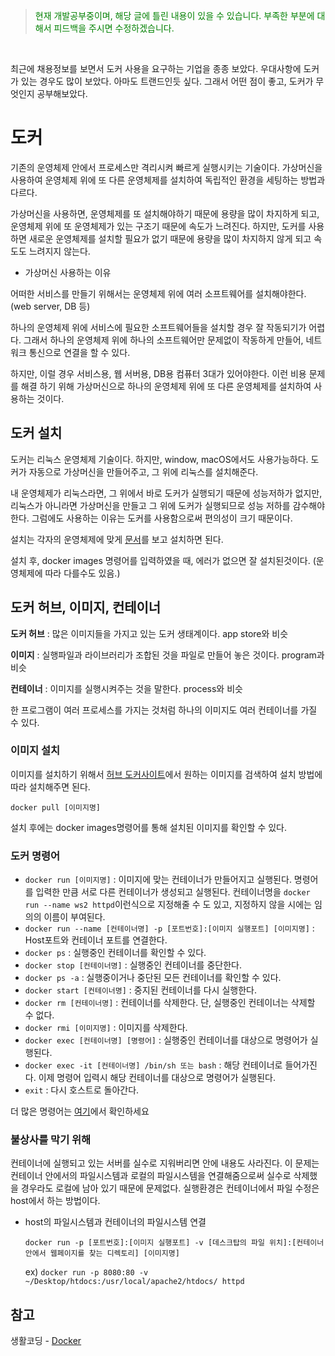 > <span style="color:green">현재 개발공부중이며, 해당 글에 틀린 내용이 있을 수 있습니다. 부족한 부분에 대해서 피드백을 주시면 수정하겠습니다.</span>

<br/>

최근에 채용정보를 보면서 도커 사용을 요구하는 기업을 종종 보았다. 우대사항에 도커가 있는 경우도 많이 보았다. 아마도 트랜드인듯 싶다. 그래서 어떤 점이 좋고, 도커가 무엇인지 공부해보았다.

# 도커

기존의 운영체제 안에서 프로세스만 격리시켜 빠르게 실행시키는 기술이다. 가상머신을 사용하여 운영체제 위에 또 다른 운영체제를 설치하여 독립적인 환경을 세팅하는 방법과 다르다.</br>

가상머신을 사용하면, 운영체제를 또 설치해야하기 때문에 용량을 많이 차지하게 되고, 운영체제 위에 또 운영체제가 있는 구조기 때문에 속도가 느려진다. 하지만, 도커를 사용하면 새로운 운영체제를 설치할 필요가 없기 때문에 용량을 많이 차지하지 않게 되고 속도도 느려지지 않는다.

- 가상머신 사용하는 이유

어떠한 서비스를 만들기 위해서는 운영체제 위에 여러 소프트웨어를 설치해야한다.(web server, DB 등)

하나의 운영체제 위에 서비스에 필요한 소프트웨어들을 설치할 경우 잘 작동되기가 어렵다. 그래서 하나의 운영체제 위에 하나의 소프트웨어만 문제없이 작동하게 만들어, 네트워크 통신으로 연결을 할 수 있다.

하지만, 이럴 경우 서비스용, 웹 서버용, DB용 컴퓨터 3대가 있어야한다. 이런 비용 문제를 해결 하기 위해 가상머신으로 하나의 운영체제 위에 또 다른 운영체제를 설치하여 사용하는 것이다.

## 도커 설치

도커는 리눅스 운영체제 기술이다. 하지만, window, macOS에서도 사용가능하다. 도커가 자동으로 가상머신을 만들어주고, 그 위에 리눅스를 설치해준다.

내 운영체제가 리눅스라면, 그 위에서 바로 도커가 실행되기 때문에 성능저하가 없지만, 리눅스가 아니라면 가상머신을 만들고 그 위에 도커가 실행되므로 성능 저하를 감수해야한다. 그럼에도 사용하는 이유는 도커를 사용함으로써 편의성이 크기 때문이다.

설치는 각자의 운영체제에 맞게 [문서](https://docs.docker.com/get-docker/)를 보고 설치하면 된다.

설치 후, docker images 명령어를 입력하였을 때, 에러가 없으면 잘 설치된것이다. (운영체제에 따라 다를수도 있음.)

## 도커 허브, 이미지, 컨테이너

**도커 허브** : 많은 이미지들을 가지고 있는 도커 생태계이다. app store와 비슷

**이미지** : 실행파일과 라이브러리가 조합된 것을 파일로 만들어 놓은 것이다. program과 비슷

**컨테이너** : 이미지를 실행시켜주는 것을 말한다. process와 비슷

한 프로그램이 여러 프로세스를 가지는 것처럼 하나의 이미지도 여러 컨테이너를 가질 수 있다.

### 이미지 설치

이미지를 설치하기 위해서 [허브 도커사이트](https://hub.docker.com/search?type=image)에서 원하는 이미지를 검색하여 설치 방법에 따라 설치해주면 된다.

`docker pull [이미지명]`

설치 후에는 docker images명령어를 통해 설치된 이미지를 확인할 수 있다.

### 도커 명령어

- `docker run [이미지명]` : 이미지에 맞는 컨테이너가 만들어지고 실행된다. 명령어를 입력한 만큼 서로 다른 컨테이너가 생성되고 실행된다. 컨테이너명을 `docker run --name ws2 httpd`이런식으로 지정해줄 수 도 있고, 지정하지 않을 시에는 임의의 이름이 부여된다.
- `docker run --name [컨테이너명] -p [포트번호]:[이미지 실행포트] [이미지명]` : Host포트와 컨테이너 포트를 연결한다.
- `docker ps` : 실행중인 컨테이너를 확인할 수 있다.
- `docker stop [컨테이너명]` : 실행중인 컨테이너를 중단한다.
- `docker ps -a` : 실행중이거나 중단된 모든 컨테이너를 확인할 수 있다.
- `docker start [컨테이너명]` : 중지된 컨테이너를 다시 실행한다.
- `docker rm [컨테이너명]` : 컨테이너를 삭제한다. 단, 실행중인 컨테이너는 삭제할 수 없다.
- `docker rmi [이미지명]` : 이미지를 삭제한다.
- `docker exec [컨테이너명] [명령어]` : 실행중인 컨테이너를 대상으로 명령어가 실행된다.
- `docker exec -it [컨테이너명] /bin/sh 또는 bash` : 해당 컨테이너로 들어가진다. 이제 명령어 입력시 해당 컨테이너를 대상으로 명령어가 실행된다.
- `exit` : 다시 호스트로 돌아간다.

더 많은 명령어는 [여기](https://docs.docker.com/engine/reference/commandline/run/)에서 확인하세요

### 불상사를 막기 위해

컨테이너에 실행되고 있는 서버를 실수로 지워버리면 안에 내용도 사라진다. 이 문제는 컨테이너 안에서의 파일시스템과 로컬의 파일시스템을 연결해줌으로써 실수로 삭제했을 경우라도 로컬에 남아 있기 때문에 문제없다. 실행환경은 컨테이너에서 파일 수정은 host에서 하는 방법이다.

- host의 파일시스템과 컨테이너의 파일시스템 연결

  `docker run -p [포트번호]:[이미지 실행포트] -v [데스크탑의 파일 위치]:[컨테이너 안에서 웹페이지를 찾는 디렉토리] [이미지명]`

  ex) `docker run -p 8080:80 -v ~/Desktop/htdocs:/usr/local/apache2/htdocs/ httpd`

## 참고

생활코딩 - [Docker](https://youtu.be/Ps8HDIAyPD0)
